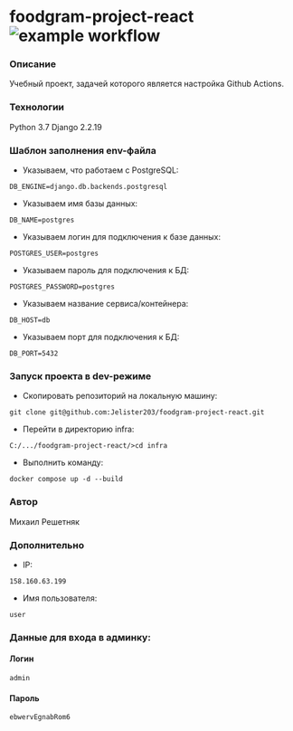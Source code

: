 # foodgram-project-react ![example workflow](https://github.com/Jelister203/foodgram-project-react/actions/workflows/foodgram_workflow.yml/badge.svg)
### Описание
Учебный проект, задачей которого является настройка Github Actions.
### Технологии
Python 3.7
Django 2.2.19
### Шаблон заполнения env-файла
- Указываем, что работаем с PostgreSQL:
```
DB_ENGINE=django.db.backends.postgresql
```
- Указываем имя базы данных:
```
DB_NAME=postgres 
```
- Указываем логин для подключения к базе данных:
```
POSTGRES_USER=postgres
```
- Указываем пароль для подключения к БД:
```
POSTGRES_PASSWORD=postgres 
```
- Указываем название сервиса/контейнера:
```
DB_HOST=db 
```
- Указываем порт для подключения к БД:
```
DB_PORT=5432 
```
### Запуск проекта в dev-режиме
- Скопировать репозиторий на локальную машину:
```
git clone git@github.com:Jelister203/foodgram-project-react.git
```
- Перейти в директорию infra:
```
C:/.../foodgram-project-react/>cd infra
```
- Выполнить команду:
```
docker compose up -d --build
```
### Автор
Михаил Решетняк

### Дополнительно
- IP:
```
158.160.63.199
```
- Имя пользователя:
```
user
```
### Данные для входа в админку:
#### Логин
```
admin
```
#### Пароль
```
ebwervEgnabRom6
```